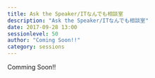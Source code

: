```yaml
---
title: Ask the Speaker/ITなんでも相談室
description: "Ask the Speaker/ITなんでも相談室"
date: 2017-09-28 13:00
sessionlevel: 50
author: "Coming Soon!!"
category: sessions
---
```

Comming Soon!!

